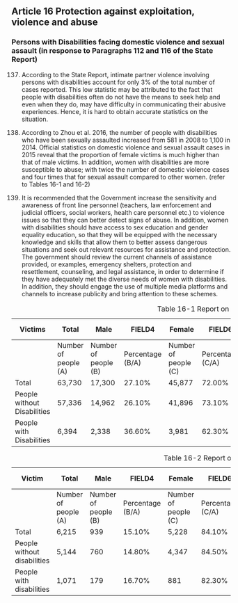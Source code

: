 ## Article 16 Protection against exploitation, violence and abuse

### Persons with Disabilities facing domestic violence and sexual assault (in response to Paragraphs 112 and 116 of the State Report)

<ol start="137">
  <li><p>According to the State Report, intimate partner violence involving persons with disabilities account for only 3% of the total number of cases reported. This low statistic may be attributed to the fact that people with disabilities often do not have the means to seek help and even when they do, may have difficulty in communicating their abusive experiences. Hence, it is hard to obtain accurate statistics on the situation.</p></li>

  <li><p>According to Zhou et al. 2016, the number of people with disabilities who have been sexually assaulted increased from 581 in 2008 to 1,100 in 2014. Official statistics on domestic violence and sexual assault cases in 2015 reveal that the proportion of female victims is much higher than that of male victims. In addition, women with disabilities are more susceptible to abuse; with twice the number of domestic violence cases and four times that for sexual assault compared to other women. (refer to Tables 16-1 and 16-2)</p></li>

  <li><p>It is recommended that the Government increase the sensitivity and awareness of front line personnel (teachers, law enforcement and judicial officers, social workers, health care personnel etc.) to violence issues so that they can better detect signs of abuse. In addition, women with disabilities should have access to sex education and gender equality education, so that they will be equipped with the necessary knowledge and skills that allow them to better assess dangerous situations and seek out relevant resources for assistance and protection. The government should review the current channels of assistance provided, or examples, emergency shelters, protection and resettlement, counseling, and legal assistance, in order to determine if they have adequately met the diverse needs of women with disabilities. In addition, they should engage the use of multiple media platforms and channels to increase publicity and bring attention to these schemes.</p></li>
</ol>

<table class="table table-bordered table-hover table-condensed">
  <caption>Table 16-1 Report on victims of domestic violence - People with disabilities (2015)</caption>
  <thead>
    <tr>
      <th title="Field #1">Victims</th>
      <th title="Field #2">Total</th>
      <th title="Field #3">Male</th>
      <th title="Field #4">FIELD4</th>
      <th title="Field #5">Female</th>
      <th title="Field #6">FIELD6</th>
      <th title="Field #7">Unknown</th>
      <th title="Field #8">FIELD8</th>
      <th title="Field #9">National Population</th>
      <th title="Field #10">Total</th>
      <th title="Field #11">Male</th>
      <th title="Field #12">Female</th>
      <th title="Field #13">Victims</th>
      <th title="Field #14">FIELD14</th>
    </tr>
  </thead>
  <tbody>
    <tr>
      <td> </td>
      <td>Number of people<br/>(A)</td>
      <td>Number of people<br/>(B)</td>
      <td>Percentage<br/>(B/A)</td>
      <td>Number of people<br/>(C)</td>
      <td>Percentage<br/>(C/A)</td>
      <td>Number of people<br/>(D)</td>
      <td>Percentage<br/>(D/A)</td>
      <td> </td>
      <td>Number of people<br/>(E)</td>
      <td>Number of people<br/>(F)</td>
      <td>Total<br/>(G)</td>
      <td>Male<br/>(B/F)</td>
      <td>Female<br/>(C/G)</td>
    </tr>
    <tr>
      <td>Total</td>
      <td>63,730</td>
      <td>17,300</td>
      <td>27.10%</td>
      <td>45,877</td>
      <td>72.00%</td>
      <td>553</td>
      <td>0.90%</td>
      <td>Total</td>
      <td>23,492,074</td>
      <td>11,712,047</td>
      <td>11,780,027</td>
      <td>0.15%</td>
      <td>0.39%</td>
    </tr>
    <tr>
      <td>People without Disabilities</td>
      <td>57,336</td>
      <td>14,962</td>
      <td>26.10%</td>
      <td>41,896</td>
      <td>73.10%</td>
      <td>478</td>
      <td>0.80%</td>
      <td>People without disabilities</td>
      <td>22,336,424</td>
      <td>11,056,603</td>
      <td>11,279,821</td>
      <td>0.07%</td>
      <td>0.37%</td>
    </tr>
    <tr>
      <td>People with Disabilities</td>
      <td>6,394</td>
      <td>2,338</td>
      <td>36.60%</td>
      <td>3,981</td>
      <td>62.30%</td>
      <td>75</td>
      <td>1.20%</td>
      <td>People with Disabilities</td>
      <td>1,155,650</td>
      <td>655,444</td>
      <td>500,206</td>
      <td>0.20%</td>
      <td>0.80%</td>
    </tr>
  </tbody>
</table>

<table class="table table-bordered table-hover table-condensed">
  <caption>Table 16-2 Report on victims of sexual assault - People with disabilities (2015)</caption>
  <thead>
    <tr>
      <th title="Field #1">Victim</th>
      <th title="Field #2">Total</th>
      <th title="Field #3">Male</th>
      <th title="Field #4">FIELD4</th>
      <th title="Field #5">Female</th>
      <th title="Field #6">FIELD6</th>
      <th title="Field #7">Unknown</th>
      <th title="Field #8">FIELD8</th>
      <th title="Field #9">National Population</th>
      <th title="Field #10">Total</th>
      <th title="Field #11">Male</th>
      <th title="Field #12">Female</th>
      <th title="Field #13">Victims</th>
      <th title="Field #14">FIELD14</th>
    </tr>
  </thead>
  <tbody>
    <tr>
      <td> </td>
      <td>Number of people<br/>(A)</td>
      <td>Number of people<br/>(B)</td>
      <td>Percentage<br/>(B/A)</td>
      <td>Number of people<br/>(C)</td>
      <td>Percentage<br/>(C/A)</td>
      <td>Number of people<br/>(D)</td>
      <td>Percentage<br/>(D/A)</td>
      <td> </td>
      <td>Number of people<br/>(E)</td>
      <td>Number of people<br/>(F)</td>
      <td>Total<br/>(G)</td>
      <td>Male<br/>(B/F)</td>
      <td>Female<br/>(C/G)</td>
    </tr>
    <tr>
      <td>Total</td>
      <td>6,215</td>
      <td>939</td>
      <td>15.10%</td>
      <td>5,228</td>
      <td>84.10%</td>
      <td>48</td>
      <td>0.80%</td>
      <td>Total</td>
      <td>23,492,074</td>
      <td>11,712,047</td>
      <td>11,780,027</td>
      <td>0.01%</td>
      <td>0.04%</td>
    </tr>
    <tr>
      <td>People without disabilities</td>
      <td>5,144</td>
      <td>760</td>
      <td>14.80%</td>
      <td>4,347</td>
      <td>84.50%</td>
      <td>37</td>
      <td>0.70%</td>
      <td>People without disabilities</td>
      <td>22,336,424</td>
      <td>11,056,603</td>
      <td>11,279,821</td>
      <td>0.01%</td>
      <td>0.04%</td>
    </tr>
    <tr>
      <td>People with disabilities</td>
      <td>1,071</td>
      <td>179</td>
      <td>16.70%</td>
      <td>881</td>
      <td>82.30%</td>
      <td>11</td>
      <td>1.00%</td>
      <td>People with disabilities</td>
      <td>1,155,650</td>
      <td>655,444</td>
      <td>500,206</td>
      <td>0.03%</td>
      <td>0.18%</td>
    </tr>
  </tbody>
</table>
